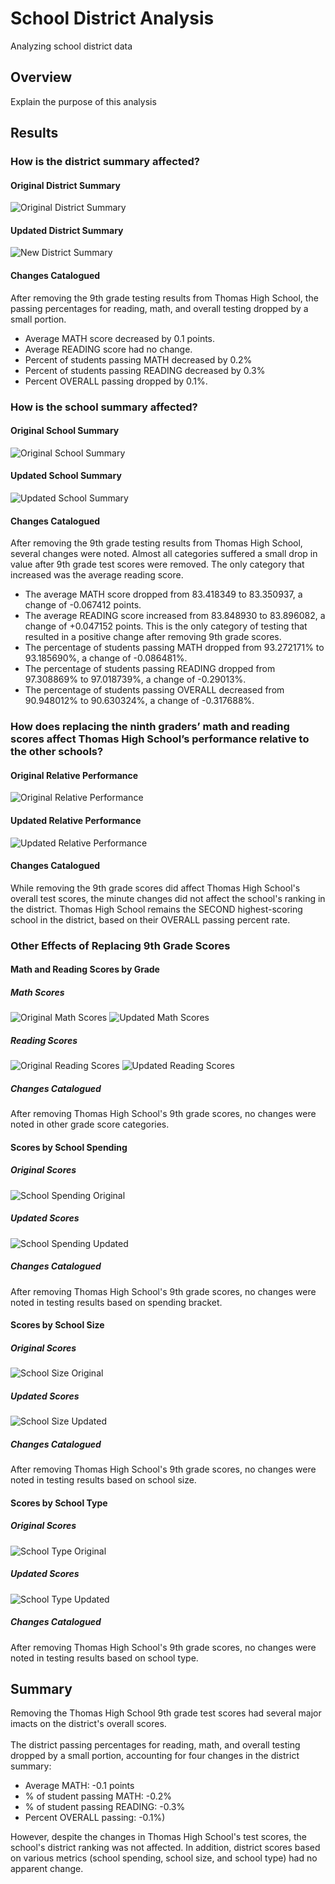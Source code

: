# School District Analysis
Analyzing school district data

## Overview
Explain the purpose of this analysis

## Results 

### How is the district summary affected?
#### Original District Summary
![Original District Summary](Resources/District_summary_old.png)
#### Updated District Summary
![New District Summary](Resources/District_summary_new.png)
#### Changes Catalogued
After removing the 9th grade testing results from Thomas High School, the passing percentages for reading, math, and overall testing dropped by a small portion. 
- Average MATH score decreased by 0.1 points. 
- Average READING score had no change. 
- Percent of students passing MATH decreased by 0.2%
- Percent of students passing READING decreased by 0.3%
- Percent OVERALL passing dropped by 0.1%. 

### How is the school summary affected?
#### Original School Summary
![Original School Summary](Resources/original_school_summary.png)
#### Updated School Summary
![Updated School Summary](Resources/updated_school_summary.png)
#### Changes Catalogued
After removing the 9th grade testing results from Thomas High School, several changes were noted. Almost all categories suffered a small drop in value after 9th grade test scores were removed. 
The only category that increased was the average reading score. 
- The average MATH score dropped from 83.418349 to 83.350937, a change of -0.067412 points. 
- The average READING score increased from 83.848930 to 83.896082, a change of +0.047152 points. This is the only category of testing that resulted in a positive change after removing 9th grade scores. 
- The percentage of students passing MATH dropped from 93.272171% to 93.185690%, a change of -0.086481%.
- The percentage of students passing READING dropped from 97.308869% to 97.018739%, a change of -0.29013%. 
- The percentage of students passing OVERALL decreased from 90.948012% to 90.630324%, a change of -0.317688%. 	

### How does replacing the ninth graders’ math and reading scores affect Thomas High School’s performance relative to the other schools?
#### Original Relative Performance
![Original Relative Performance](Resources/relative_performance_original.png)
#### Updated Relative Performance 
![Updated Relative Performance](Resources/relative_performance_updated.png)
#### Changes Catalogued
While removing the 9th grade scores did affect Thomas High School's overall test scores, the minute changes did not affect the school's ranking in the district. 
Thomas High School remains the SECOND highest-scoring school in the district, based on their OVERALL passing percent rate. 

### Other Effects of Replacing 9th Grade Scores

#### Math and Reading Scores by Grade
##### Math Scores
![Original Math Scores](Resources/math_scores_grade_original.png) ![Updated Math Scores](Resources/math_scores_grade_updated1.png)
##### Reading Scores
![Original Reading Scores](Resources/reading_scores_grade_original.png) ![Updated Reading Scores](Resources/reading_scores_grade_updated.png) 
##### Changes Catalogued
After removing Thomas High School's 9th grade scores, no changes were noted in other grade score categories. 

#### Scores by School Spending
##### Original Scores
![School Spending Original](Resources/school_spending_original.png)
##### Updated Scores
![School Spending Updated](Resources/school_spending_updated.png)
##### Changes Catalogued
After removing Thomas High School's 9th grade scores, no changes were noted in testing results based on spending bracket. 

#### Scores by School Size
##### Original Scores
![School Size Original](Resources/school_size_original.png)
##### Updated Scores
![School Size Updated](Resources/school_size_updated.png)
##### Changes Catalogued
After removing Thomas High School's 9th grade scores, no changes were noted in testing results based on school size. 

#### Scores by School Type
##### Original Scores
![School Type Original](Resources/school_type_original.png)
##### Updated Scores
![School Type Updated](Resources/school_type_updated.png)
##### Changes Catalogued
After removing Thomas High School's 9th grade scores, no changes were noted in testing results based on school type. 

## Summary 
Removing the Thomas High School 9th grade test scores had several major imacts on the district's overall scores. </br></br>
The district passing percentages for reading, math, and overall testing dropped by a small portion, accounting for four changes in the district summary:
- Average MATH: -0.1 points
- % of student passing MATH: -0.2%
- % of student passing READING: -0.3%
- Percent OVERALL passing: -0.1%)</br>

However, despite the changes in Thomas High School's test scores, the school's district ranking was not affected. In addition, district scores based on various metrics (school spending, school size, and school type) had no apparent change. 